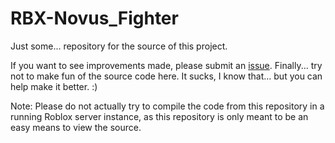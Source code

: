 # RBX-Novus_Fighter
Just some... repository for the source of this project.

If you want to see improvements made, please submit an [issue](https://github.com/shooter7620/RBX-Novus_Fighter/issues).
Finally... try not to make fun of the source code here. It sucks, I know that... but you can help make it better. :)

Note: Please do not actually try to compile the code from this repository in a running Roblox server instance, as this repository is only meant to be an easy means to view the source.
